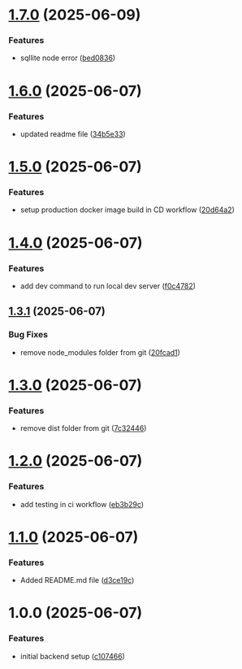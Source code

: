 # [1.7.0](https://github.com/rahibbutt/pokepipeline-backend/compare/v1.6.0...v1.7.0) (2025-06-09)


### Features

* sqllite node error ([bed0836](https://github.com/rahibbutt/pokepipeline-backend/commit/bed0836789401563854cf8cc1f9bb59d2793fb47))

# [1.6.0](https://github.com/rahibbutt/pokepipeline-backend/compare/v1.5.0...v1.6.0) (2025-06-07)


### Features

* updated readme file ([34b5e33](https://github.com/rahibbutt/pokepipeline-backend/commit/34b5e33e91f4a938374ef7b5e907ded7070a213f))

# [1.5.0](https://github.com/rahibbutt/pokepipeline-backend/compare/v1.4.0...v1.5.0) (2025-06-07)


### Features

* setup production docker image build in CD workflow ([20d64a2](https://github.com/rahibbutt/pokepipeline-backend/commit/20d64a20f9851eab97e4d97fef57cbe6efd627df))

# [1.4.0](https://github.com/rahibbutt/pokepipeline-backend/compare/v1.3.1...v1.4.0) (2025-06-07)


### Features

* add dev command to run local dev server ([f0c4782](https://github.com/rahibbutt/pokepipeline-backend/commit/f0c47822dec2323e68e53794b738e0062390d6b5))

## [1.3.1](https://github.com/rahibbutt/pokepipeline-backend/compare/v1.3.0...v1.3.1) (2025-06-07)


### Bug Fixes

* remove node_modules folder from git ([20fcad1](https://github.com/rahibbutt/pokepipeline-backend/commit/20fcad136586d8d761a9b0f3285d24b990f022a6))

# [1.3.0](https://github.com/rahibbutt/pokepipeline-backend/compare/v1.2.0...v1.3.0) (2025-06-07)


### Features

* remove dist folder from git ([7c32446](https://github.com/rahibbutt/pokepipeline-backend/commit/7c32446273d957bd0cfe87a767eadc0a35abf865))

# [1.2.0](https://github.com/rahibbutt/pokepipeline-backend/compare/v1.1.0...v1.2.0) (2025-06-07)


### Features

* add testing in ci workflow ([eb3b29c](https://github.com/rahibbutt/pokepipeline-backend/commit/eb3b29c336aafb27315c6797dd90ce11d7c54c72))

# [1.1.0](https://github.com/rahibbutt/pokepipeline-backend/compare/v1.0.0...v1.1.0) (2025-06-07)


### Features

* Added README.md file ([d3ce19c](https://github.com/rahibbutt/pokepipeline-backend/commit/d3ce19c51222351dc1430ee723db40a80f86f935))

# 1.0.0 (2025-06-07)


### Features

* initial backend setup ([c107466](https://github.com/rahibbutt/pokepipeline-backend/commit/c107466d2ac388690923d8920b57ff61732ab24c))
